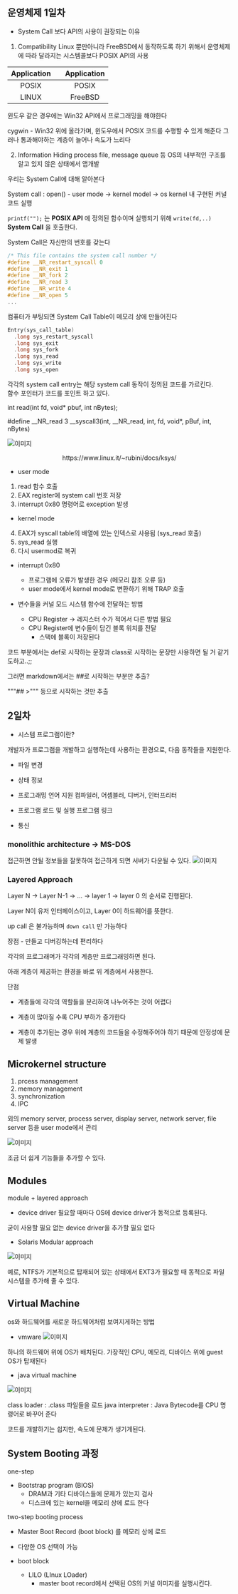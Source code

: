 ## 운영체제 1일차


* System Call 보다 API의 사용이 권장되는 이유
1. Compatibility
Linux 뿐만아니라 FreeBSD에서 동작하도록 하기 위해서 운영체제에 따라 달라지는 시스템콜보다 POSIX API의 사용

|Application||Application|
|:---:|:---:|:---:|
|POSIX|    |POSIX|
|LINUX|    |FreeBSD|

윈도우 같은 경우에는 Win32 API에서 프로그래밍을 해야한다

cygwin - Win32 위에 올라가며, 윈도우에서 POSIX 코드를 수행할 수 있게 해준다
        그러나 통과해야하는 계층이 늘어나 속도가 느리다



2. Information Hiding
process file, message queue 등 OS의 내부적인 구조를 알고 있지 않은 상태에서 앱개발



우리는 System Call에 대해 알아본다

System call : open() - user mode
-> kernel model
  -> os kernel 내 구현된 커널 코드 실행

``printf("");`` 는 __POSIX API__ 에 정의된 함수이며 실행되기 위해 ``write(fd,..)`` __System Call__ 을
호출한다.

System Call은 자신만의 번호를 갖는다
```c
/* This file contains the system call number */
#define __NR_restart_syscall 0
#define __NR_exit 1
#define __NR_fork 2
#define __NR_read 3
#define __NR_write 4
#define __NR_open 5
...
```

컴퓨터가 부팅되면 System Call Table이 메모리 상에 만들어진다

```c
Entry(sys_call_table)
  .long sys_restart_syscall
  .long sys_exit
  .long sys_fork
  .long sys_read
  .long sys_write
  .long sys_open

```

각각의 system call entry는 해당 system call 동작이 정의된 코드를 가르킨다.  
함수 포인터가 코드를 포인트 하고 있다.



int read(int fd, void* pbuf, int nBytes);

#define __NR_read 3
__syscall3(int, __NR_read, int, fd, void*, pBuf, int, nBytes)

![이미지](https://www.linux.it/~rubini/docs/ksys/ksys-figure1.png)
<div style="text-align:center"> https://www.linux.it/~rubini/docs/ksys/ </div>

* user mode
1. read 함수 호출
2. EAX register에 system call 번호 저장
3. interrupt 0x80 명령어로 exception 발생
* kernel mode
4. EAX가 syscall table의 배열에 있는 인덱스로 사용됨 (sys_read 호출)
5. sys_read 실행
6. 다시 usermod로 복귀


* interrupt 0x80
  - 프로그램에 오류가 발생한 경우 (메모리 참조 오류 등)
  - user mode에서 kernel mode로 변환하기 위해 TRAP 호출

* 변수들을 커널 모드 시스템 함수에 전달하는 방법
  - CPU Register -> 레지스터 수가 적어서 다른 방법 필요
  - CPU Register에 변수들이 담긴 블록 위치를 전달
    - 스택에 블록이 저장된다


코드 부분에서는 def로 시작하는 문장과 class로 시작하는 문장만 사용하면 될 거 같기도하고..;;

그러면 markdown에서는 ##로 시작하는 부분만 추출?

"""## >""" 등으로 시작하는 것만 추출

## 2일차

* 시스템 프로그램이란?

개발자가 프로그램을 개발하고 실행하는데 사용하는 환경으로, 다음 동작들을 지원한다.
- 파일 변경


- 상태 정보


- 프로그래밍 언어 지원
  컴파일러, 어셈블러, 디버거, 인터프리터

- 프로그램 로드 및 실행
  프로그램 링크

- 통신


### monolithic architecture -> MS-DOS
  접근하면 안될 정보들을 잘못하여 접근하게 되면 서버가 다운될 수 있다.
  ![이미지](https://t1.daumcdn.net/cfile/tistory/99FA733359C353CE2B)


### Layered Approach
Layer N -> Layer N-1 -> ... -> layer 1 -> layer 0 의 순서로 진행된다.

Layer N이 유저 인터페이스이고, Layer 0이 하드웨어를 뜻한다.

up call 은 불가능하며 `down call` 만 가능하다

장점 - 만들고 디버깅하는데 편리하다

각각의 프로그래머가 각각의 계층만 프로그래밍하면 된다.

아래 계층이 제공하는 환경을 바로 위 계층에서 사용한다.

단점
  - 계층들에 각각의 역할들을 분리하여 나누어주는 것이 어렵다
  - 계층이 많아질 수록 CPU 부하가 증가한다


 - 계층이 추가된는 경우 위에 계층의 코드들을 수정해주어야 하기 때문에 안정성에 문제 발생



## Microkernel structure
1. prcess management
2. memory management
3. synchronization
4. IPC

외의 memory server, process server, display server, network server, file  server 등을 user mode에서 관리

![이미지](https://t1.daumcdn.net/cfile/tistory/999A543359C353CF33)

조금 더 쉽게 기능들을 추가할 수 있다.


## Modules
module + layered approach

- device driver
필요할 때마다 OS에 device driver가 동적으로 등록된다.

굳이 사용할 필요 없는 device driver을 추가할 필요 없다


- Solaris Modular approach

![이미지](https://www.researchgate.net/profile/Eduardo-Fernandez-40/publication/268397726/figure/fig3/AS:669563205201931@1536647716657/The-modular-design-of-the-Solaris-10-Operating-System-Sil03.png)

예로,
NTFS가 기본적으로 탑재되어 있는 상태에서 EXT3가 필요할 때 동적으로 파일 시스템을 추가해 줄 수 있다.



## Virtual Machine
os와 하드웨어를 새로운 하드웨어처럼 보여지게하는 방법

- vmware
![이미지](https://encrypted-tbn0.gstatic.com/images?q=tbn:ANd9GcT_QxC320c6R9x_TrhnE8inI09VEGujX8zscw&usqp=CAU)

하나의 하드웨어 위에 OS가 배치된다.
 가장적인 CPU, 메모리, 디바이스 위에 guest OS가 탑재된다

- java virtual machine

![이미지](https://www.cs.uic.edu/~jbell/CourseNotes/OperatingSystems/images/Chapter2/16_10_Java_VM.jpg)

class loader : .class 파일들을 로드
java interpreter : Java Bytecode를 CPU 명령어로 바꾸어 준다

코드를 개발하기는 쉽지만, 속도에 문제가 생기게된다.


## System Booting 과정

one-step
- Bootstrap program (BIOS)
  - DRAM과 기타 디바이스들에 문제가 있는지 검사
  - 디스크에 있는 kernel을 메모리 상에 로드 한다



two-step booting process
  - Master Boot Record (boot block) 를 메모리 상에 로드
  - 다양한 OS 선택이 가능

  - boot block
    - LILO (LInux LOader)
      - master boot record에서 선택된 OS의 커널 이미지를 실행시킨다.
